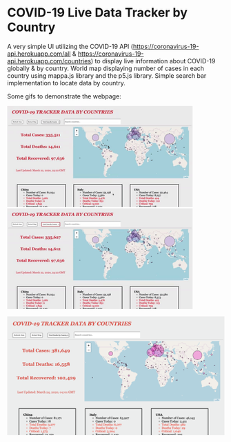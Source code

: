 # COVID-19 Live Data Tracker by Country

A very simple UI utilizing the COVID-19 API (https://coronavirus-19-api.herokuapp.com/all & https://coronavirus-19-api.herokuapp.com/countries) to display live information about COVID-19 globally & by country. World map displaying number of cases in each country using mappa.js library and the p5.js library. Simple search bar implementation to locate data by country.


Some gifs to demonstrate the webpage:

<img src="images/map1.gif" alt="HTML5 Icon" width="430">  <img src="images/search1.gif" alt="HTML5 Icon" width="430">


<img src="images/website.png" alt="HTML5 Icon" width="940">






